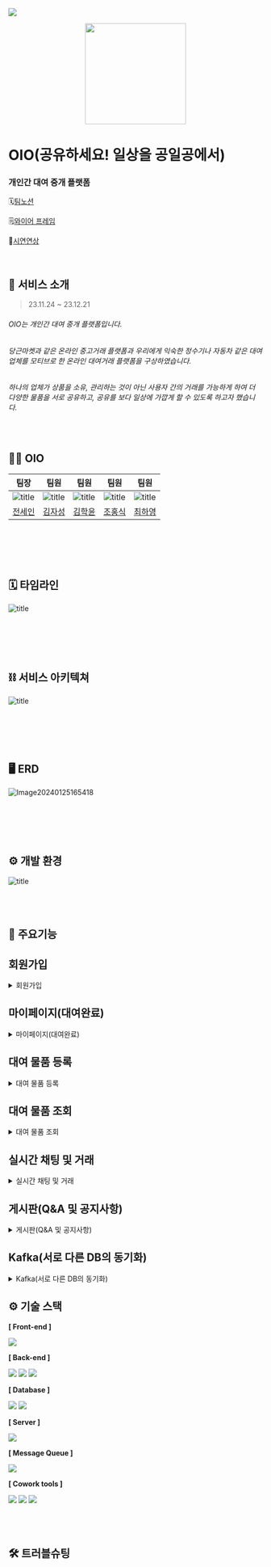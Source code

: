 
<a href="https://hits.seeyoufarm.com"><img src="https://hits.seeyoufarm.com/api/count/incr/badge.svg?url=https%3A%2F%2Fgithub.com%2FKOSA-Final-oio-project&count_bg=%2318B7BD&title_bg=%23555555&icon=&icon_color=%23E7E7E7&title=hits&edge_flat=false"/></a>

<p align=center><img src="https://velog.velcdn.com/images/khakyy/post/c94af349-2708-4fb7-ab4a-e800dd49f6da/image.png" height="200px" width="200px"></p>

# OIO(공유하세요! 일상을 공일공에서)

### 개인간 대여 중개 플랫폼

🗓️[팀노션](https://www.notion.so/sengnapersonal/Final-Project-4133fcea052e441e88d62e1c730d2d29)   


🗒️[와이어 프레임](https://www.figma.com/file/xdfx0YbGocYqKrOKNGPbWJ/%EC%99%80%EC%9D%B4%EC%96%B4-%ED%94%84%EB%A0%88%EC%9E%84?type=design&node-id=0%3A1&mode=design&t=etoNxu6l3XsywahS-1)   


🎥[시연연상](https://youtu.be/RlTI8Lz8Ly4)   

</br>

## 📌 서비스 소개
>23.11.24 ~ 23.12.21

###### OIO는 개인간 대여 중개 플랫폼입니다.
###### 당근마켓과 같은 온라인 중고거래 플랫폼과 우리에게 익숙한 정수기나 자동차 같은 대여업체를 모티브로 한 온라인 대여거래 플랫폼을 구상하였습니다.
###### 하나의 업체가 상품을 소유, 관리하는 것이 아닌 사용자 간의 거래를 가능하게 하여 더 다양한 물품을 서로 공유하고, 공유를 보다 일상에 가깝게 할 수 있도록 하고자 했습니다.
</br>

## 👷‍♂️ OIO

| 팀장 | 팀원 | 팀원 | 팀원 | 팀원 |
| --- | --- | --- | --- | --- |
| ![title](https://avatars.githubusercontent.com/u/73880564?v=4)  | ![title](https://avatars.githubusercontent.com/u/109050392?v=4)     | ![title](https://avatars.githubusercontent.com/u/116627270?v=4)   |![title](https://avatars.githubusercontent.com/u/76928632?v=4)   |![title](https://avatars.githubusercontent.com/u/142878178?v=4)    |
| [전세인](https://github.com/jeonsein) | [김자성](https://github.com/jaseongkim) | [김학윤](https://github.com/khakyy) | [조홍식](https://github.com/hongsikcho) | [최하영](https://github.com/h0ci) |

</br>
</br>
</br>
</br>

## 🗓️ 타임라인 
![title](https://velog.velcdn.com/images/khakyy/post/39dc1ff2-6aff-4b72-ae66-e8bd65a252b3/image.png)   

</br>
</br>
</br>
</br>

## ⛓ 서비스 아키텍쳐

![title](https://velog.velcdn.com/images/khakyy/post/340ce728-2c70-4f9c-9cd5-4c6689117839/image.png)   

</br>
</br>
</br>
</br>

## 🖥️ ERD

![Image20240125165418](https://github.com/KOSA-Final-oio-project/.github/assets/109050392/e2b9fd4c-a86f-4c0c-8406-4526cd9a9702)

</br>
</br>
</br>
</br>

## ⚙ 개발 환경
![title](https://velog.velcdn.com/images/khakyy/post/3562bcf6-2c91-46d3-bd02-c3ec969bf198/image.png)
</br>
</br>
</br>
</br>

## 📰 주요기능

## 회원가입
<details>
  <summary>회원가입</summary> 
- 설명.<br>
- 설명.<br>

![KMMFSvIv9I](https://github.com/KOSA-Final-oio-project/.github/assets/109050392/578f031f-9ff9-44fd-ad3f-9c314ba05274)
</details>

## 마이페이지(대여완료)
<details>
  <summary>마이페이지(대여완료)</summary> 
- 설명.<br>
- 설명.<br>

![XOilEvLHgf](https://github.com/KOSA-Final-oio-project/.github/assets/109050392/1f665ea1-0530-41b0-a930-3b6196caf962)
</details>

## 대여 물품 등록
<details>
  <summary>대여 물품 등록</summary> 
- 설명.<br>
- 설명.<br>
  
![ApplicationFrameHost_53kW3Wx8ay](https://github.com/KOSA-Final-oio-project/.github/assets/109050392/b8cd8147-f691-44fb-af28-9d981903be0d)
</details>

## 대여 물품 조회
<details>
  <summary>대여 물품 조회</summary> 
- 설명.<br>
- 설명.<br>
    
![1DLbFs0ChA](https://github.com/KOSA-Final-oio-project/.github/assets/109050392/f203b0ac-82f3-4170-9e45-ab22fad76a5e)
</details>

## 실시간 채팅 및 거래
<details>
  <summary>실시간 채팅 및 거래</summary> 
- 설명.<br>
- 설명.<br>

![IM0FUrfMiv](https://github.com/KOSA-Final-oio-project/.github/assets/109050392/8e0ba31f-a63b-4d87-95be-47fd732164ed)
</details>

## 게시판(Q&A 및 공지사항)
<details>
  <summary>게시판(Q&A 및 공지사항)</summary> 
- 설명.<br>
- 설명.<br>

![IxDUPJJqtp](https://github.com/KOSA-Final-oio-project/.github/assets/109050392/bf43ac8a-f947-4409-81d2-8c56b87624e6)
</details>

## Kafka(서로 다른 DB의 동기화)
<details>
  <summary>Kafka(서로 다른 DB의 동기화)</summary> 
- 설명.<br>
- 설명.<br>

![Image20240125170454](https://github.com/KOSA-Final-oio-project/.github/assets/109050392/cd0ce1dd-f7e3-43ab-9110-e2ed85678bbc)
![Image20240125163435](https://github.com/KOSA-Final-oio-project/.github/assets/109050392/f93bcb9a-f303-402a-93f2-f09bb0f3dfd0)
</details>



## ⚙ 기술 스택
**[ Front-end ]**

<img src="https://img.shields.io/badge/Vue.js-4FC08D?style=for-the-badge&logo=Vue.js&logoColor=white">

**[ Back-end ]**

<img src="https://img.shields.io/badge/Spring-6DB33F?style=for-the-badge&logo=Spring&logoColor=white"> <img src="https://img.shields.io/badge/Spring Boot-6DB33F?style=for-the-badge&logo=Spring Boot&logoColor=white"> <img src="https://img.shields.io/badge/Spring Security-6DB33F?style=for-the-badge&logo=Spring Security&logoColor=white">
    
**[ Database ]**

<img src="https://img.shields.io/badge/Oracle-F80000?style=for-the-badge&logo=Oracle&logoColor=white"> <img src="https://img.shields.io/badge/MySQL-4479A1?style=for-the-badge&logo=MySQL&logoColor=white">

**[ Server ]**

 <img src="https://img.shields.io/badge/Amazon S3-69A31?style=for-the-badge&logo=Amazon S3&logoColor=white">

 **[ Message Queue ]**

 <img src="https://img.shields.io/badge/Apache Kafka-231F20?style=for-the-badge&logo=Apache Kafka&logoColor=white">

**[ Cowork tools ]**
   
 <img src="https://img.shields.io/badge/Postman-FF6C37?style=for-the-badge&logo=Postman&logoColor=white"> <img src="https://img.shields.io/badge/Notion-000000?style=for-the-badge&logo=Notion&logoColor=white"> <img src="https://img.shields.io/badge/GitHub-181717?style=for-the-badge&logo=GitHub&logoColor=white"> 
</br>
</br>
</br>
</br>

## 🛠 트러블슈팅
